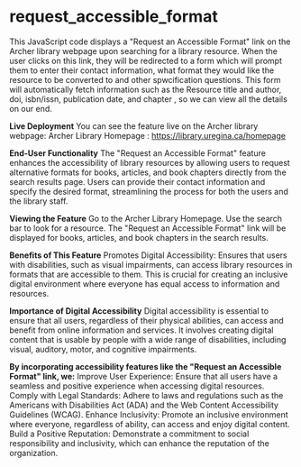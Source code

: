 # request_accessible_format

This JavaScript code displays a "Request an Accessible Format" link on the Archer library webpage upon searching for a library resource. When the user clicks on this link, they will be redirected to a form which will prompt them to enter their contact information, what format they would like the resource to be converted to and other spwcification questions. This form will automatically fetch information such as the Resource title and author, doi, isbn/issn, publication date, and chapter , so we can view all the details on our end.

**Live Deployment**
You can see the feature live on the Archer library webpage: Archer Library Homepage : https://library.uregina.ca/homepage

**End-User Functionality** 
The "Request an Accessible Format" feature enhances the accessibility of library resources by allowing users to request alternative formats for books, articles, and book chapters directly from the search results page. Users can provide their contact information and specify the desired format, streamlining the process for both the users and the library staff.

**Viewing the Feature**
Go to the Archer Library Homepage.
Use the search bar to look for a resource.
The "Request an Accessible Format" link will be displayed for books, articles, and book chapters in the search results.

**Benefits of This Feature**
Promotes Digital Accessibility: Ensures that users with disabilities, such as visual impairments, can access library resources in formats that are accessible to them. This is crucial for creating an inclusive digital environment where everyone has equal access to information and resources.

**Importance of Digital Accessibility**
Digital accessibility is essential to ensure that all users, regardless of their physical abilities, can access and benefit from online information and services. It involves creating digital content that is usable by people with a wide range of disabilities, including visual, auditory, motor, and cognitive impairments.

**By incorporating accessibility features like the "Request an Accessible Format" link, we:**
Improve User Experience: Ensure that all users have a seamless and positive experience when accessing digital resources.
Comply with Legal Standards: Adhere to laws and regulations such as the Americans with Disabilities Act (ADA) and the Web Content Accessibility Guidelines (WCAG).
Enhance Inclusivity: Promote an inclusive environment where everyone, regardless of ability, can access and enjoy digital content.
Build a Positive Reputation: Demonstrate a commitment to social responsibility and inclusivity, which can enhance the reputation of the organization.
